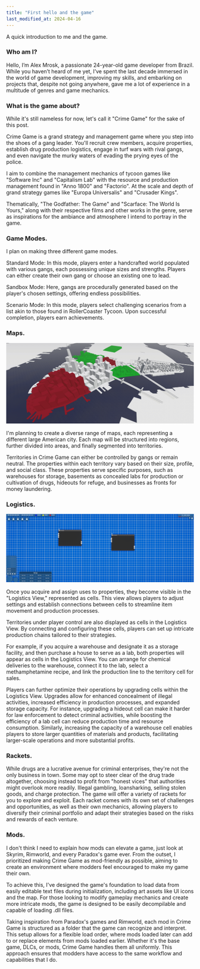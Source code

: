 ```yaml
---
title: "First hello and the game"
last_modified_at: 2024-04-16
---
```


A quick introduction to me and the game.

### Who am I?

Hello, I’m Alex Mrosk, a passionate 24-year-old game developer from Brazil. While you haven’t heard of me yet, I’ve spent the last decade immersed in the world of game development, improving my skills, and embarking on projects that, despite not going anywhere, gave me a lot of experience in a multitude of genres and game mechanics.

### What is the game about?

While it's still nameless for now, let's call it "Crime Game" for the sake of this post.

Crime Game is a grand strategy and management game where you step into the shoes of a gang leader. You'll recruit crew members, acquire properties, establish drug production logistics, engage in turf wars with rival gangs, and even navigate the murky waters of evading the prying eyes of the police.

I aim to combine the management mechanics of tycoon games like "Software Inc" and "Capitalism Lab" with the resource and production management found in "Anno 1800" and "Factorio". At the scale and depth of grand strategy games like "Europa Universalis" and "Crusader Kings".

Thematically, "The Godfather: The Game" and "Scarface: The World Is Yours," along with their respective films and other works in the genre, serve as inspirations for the ambiance and atmosphere I intend to portray in the game.

### Game Modes.

I plan on making three different game modes.

Standard Mode: In this mode, players enter a handcrafted world populated with various gangs, each possessing unique sizes and strengths. Players can either create their own gang or choose an existing one to lead.

Sandbox Mode: Here, gangs are procedurally generated based on the player's chosen settings, offering endless possibilities.

Scenario Mode: In this mode, players select challenging scenarios from a list akin to those found in RollerCoaster Tycoon. Upon successful completion, players earn achievements.

### Maps.

![WIP New York map](/assets/images/ny-map.png)

I'm planning to create a diverse range of maps, each representing a different large American city. Each map will be structured into regions, further divided into areas, and finally segmented into territories.

Territories in Crime Game can either be controlled by gangs or remain neutral. The properties within each territory vary based on their size, profile, and social class. These properties serve specific purposes, such as warehouses for storage, basements as concealed labs for production or cultivation of drugs, hideouts for refuge, and businesses as fronts for money laundering.

### Logistics.

![WIP logistics screen](/assets/images/logistics.png)

Once you acquire and assign uses to properties, they become visible in the "Logistics View," represented as cells. This view allows players to adjust settings and establish connections between cells to streamline item movement and production processes.

Territories under player control are also displayed as cells in the Logistics View. By connecting and configuring these cells, players can set up intricate production chains tailored to their strategies.

For example, if you acquire a warehouse and designate it as a storage facility, and then purchase a house to serve as a lab, both properties will appear as cells in the Logistics View. You can arrange for chemical deliveries to the warehouse, connect it to the lab, select a methamphetamine recipe, and link the production line to the territory cell for sales.

Players can further optimize their operations by upgrading cells within the Logistics View. Upgrades allow for enhanced concealment of illegal activities, increased efficiency in production processes, and expanded storage capacity. For instance, upgrading a hideout cell can make it harder for law enforcement to detect criminal activities, while boosting the efficiency of a lab cell can reduce production time and resource consumption. Similarly, increasing the capacity of a warehouse cell enables players to store larger quantities of materials and products, facilitating larger-scale operations and more substantial profits.

### Rackets.

While drugs are a lucrative avenue for criminal enterprises, they're not the only business in town. Some may opt to steer clear of the drug trade altogether, choosing instead to profit from "honest vices" that authorities might overlook more readily. Illegal gambling, loansharking, selling stolen goods, and charge protection. The game will offer a variety of rackets for you to explore and exploit. Each racket comes with its own set of challenges and opportunities, as well as their own mechanics, allowing players to diversify their criminal portfolio and adapt their strategies based on the risks and rewards of each venture.

### Mods.

I don't think I need to explain how mods can elevate a game, just look at Skyrim, Rimworld, and every Paradox's game ever. From the outset, I prioritized making Crime Game as mod-friendly as possible, aiming to create an environment where modders feel encouraged to make my game their own.

To achieve this, I've designed the game's foundation to load data from easily editable text files during initialization, including art assets like UI icons and the map. For those looking to modify gameplay mechanics and create more intricate mods, the game is designed to be easily decompilable and capable of loading .dll files.

Taking inspiration from Paradox's games and Rimworld, each mod in Crime Game is structured as a folder that the game can recognize and interpret. This setup allows for a flexible load order, where mods loaded later can add to or replace elements from mods loaded earlier. Whether it's the base game, DLCs, or mods, Crime Game handles them all uniformly. This approach ensures that modders have access to the same workflow and capabilities that I do.

